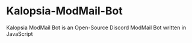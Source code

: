 # Kalopsia-ModMail-Bot
Kalopsia ModMail Bot is an Open-Source Discord ModMail Bot written in JavaScript
